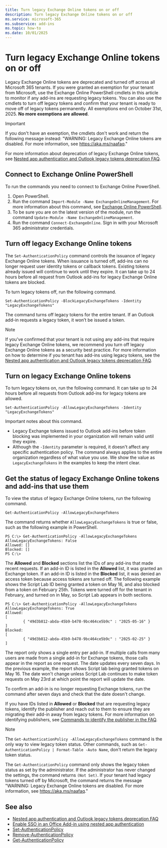 ```yaml
---
title: Turn legacy Exchange Online tokens on or off
description: Turn legacy Exchange Online tokens on or off
ms.service: microsoft-365
ms.subservice: add-ins
ms.topic: how-to
ms.date: 10/01/2025
---
```


# Turn legacy Exchange Online tokens on or off

Legacy Exchange Online tokens are deprecated and turned off across all Microsoft 365 tenants. If you were granted an exemption for your tenant from Microsoft, use the Exchange Online PowerShell cmdlets in this article to monitor if any add-ins are requesting legacy tokens. You can also use the cmdlets to turn off legacy tokens and confirm that your tenant is ready to move off of legacy tokens permanently. All exemptions end on October 31st, 2025. **No more exemptions are allowed**.

> [!IMPORTANT]
> If you don't have an exemption, the cmdlets don't work and return the following message instead: "WARNING: Legacy Exchange Online tokens are disabled. For more information, see <https://aka.ms/naafaq>."

For more information about deprecation of legacy Exchange Online tokens, see [Nested app authentication and Outlook legacy tokens deprecation FAQ](https://aka.ms/NAAFAQ).

## Connect to Exchange Online PowerShell

To run the commands you need to connect to Exchange Online PowerShell.

1. Open PowerShell.
1. Run the command `Import-Module -Name ExchangeOnlineManagement`. For more information about this command, see [Exchange Online PowerShell](/powershell/exchange/exchange-online-powershell).
1. To be sure you are on the latest version of the module, run the command `Update-Module -Name ExchangeOnlineManagement`.
1. Run the command `Connect-ExchangeOnline`. Sign in with your Microsoft 365 administrator credentials.

## Turn off legacy Exchange Online tokens

The `Set-AuthenticationPolicy` command controls the issuance of legacy Exchange Online tokens. When issuance is turned off, add-ins can no longer request user identity tokens or callback tokens. Existing tokens already issued will continue to work until they expire. It can take up to 24 hours before all request from Outlook add-ins for legacy Exchange Online tokens are blocked.

To turn legacy tokens off, run the following command.

`Set-AuthenticationPolicy -BlockLegacyExchangeTokens -Identity "LegacyExchangeTokens"`

The command turns off legacy tokens for the entire tenant. If an Outlook add-in requests a legacy token, it won’t be issued a token.

> [!NOTE]
> If you've confirmed that your tenant is not using any add-ins that require legacy Exchange Online tokens, we recommend you turn off legacy Exchange Online tokens as a security best practice. For more information on how to determine if you tenant has add-ins using legacy tokens, see the [Nested app authentication and Outlook legacy tokens deprecation FAQ](faq-nested-app-auth-outlook-legacy-tokens.md).

## Turn on legacy Exchange Online tokens

To turn legacy tokens on, run the following command. It can take up to 24 hours before all requests from Outlook add-ins for legacy tokens are allowed.

`Set-AuthenticationPolicy -AllowLegacyExchangeTokens -Identity "LegacyExchangeTokens"`

Important notes about this command.

- Legacy Exchange tokens issued to Outlook add-ins before token blocking was implemented in your organization will remain valid until they expire.
- Although the `-Identity` parameter is required, it doesn't affect any specific authentication policy. The command always applies to the entire organization regardless of what value you use. We show the value as `LegacyExchangeTokens` in the examples to keep the intent clear.

## Get the status of legacy Exchange Online tokens and add-ins that use them

To view the status of legacy Exchange Online tokens, run the following command.

`Get-AuthenticationPolicy -AllowLegacyExchangeTokens`

The command returns whether `AllowLegacyExchangeTokens` is true or false, such as the following example in PowerShell.

```console
PS C:\> Get-AuthenticationPolicy -AllowLegacyExchangeTokens
AllowLegacyExchangeTokens: False
Allowed: []
Blocked: []
PS C:\>
```

The **Allowed** and **Blocked** sections list the IDs of any add-ins that made recent requests. If an add-in ID is listed in the **Allowed** list, it was granted an Exchange token. If an add-in ID is listed in the **Blocked** list, it was denied an access token because access tokens are turned off. The following example shows the Script Lab ID being granted a token on May 16, and also blocked from a token on February 25th. Tokens were turned off for the tenant in February, and turned on in May, so Script Lab appears in both sections.

```console
PS C:\> Get-AuthenticationPolicy -AllowLegacyExchangeTokens
AllowLegacyExchangeTokens: True
Allowed:
[
        { "49d3b812-abda-45b9-b478-9bc464ce5b9c" : "2025-05-16" }
]
Blocked:
[
        { "49d3b812-abda-45b9-b478-9bc464ce5b9c" : "2025-02-25" }
]
```

The report only shows a single entry per add-in. If multiple calls from many users are made from a single add-in for Exchange tokens, those calls appear in the report as one request. The date updates every seven days. In the previous example, the report shows Script lab being granted tokens on May 16. The date won't change unless Script Lab continues to make token requests on May 23rd at which point the report will update the date.

To confirm an add-in is no longer requesting Exchange tokens, run the command after seven days and check that the date doesn't change.

If you have IDs listed in **Allowed** or **Blocked** that are requesting legacy tokens, identify the publisher and reach out to them to ensure they are migrating their add-in away from legacy tokens. For more information on identifying publishers, see [Commands to identify the publisher in the FAQ](faq-nested-app-auth-outlook-legacy-tokens.md#what-commands-can-i-use-to-identify-the-publisher).

> [!NOTE]
> The `Get-AuthenticationPolicy -AllowLegacyExchangeTokens` command is the only way to view legacy token status. Other commands, such as `Get-AuthenticationPolicy | Format-Table -Auto Name`, don't return the legacy token status.

The `Get-AuthenticationPolicy` command only shows the legacy token status as set by the administrator. If the administrator has never changed the settings, the command returns `(Not Set)`. If your tenant had legacy tokens turned off by Microsoft, the command returns the message "WARNING: Legacy Exchange Online tokens are disabled. For more information, see <https://aka.ms/naafaq>."

## See also

- [Nested app authentication and Outlook legacy tokens deprecation FAQ](https://aka.ms/NAAFAQ)
- [Enable SSO in an Office Add-in using nested app authentication](../develop/enable-nested-app-authentication-in-your-add-in.md)
- [Set-AuthenticationPolicy](/powershell/module/exchangepowershell/set-authenticationpolicy)
- [Remove-AuthenticationPolicy](/powershell/module/exchangepowershell/remove-authenticationpolicy)
- [Get-AuthenticationPolicy](/powershell/module/exchangepowershell/get-authenticationpolicy)
